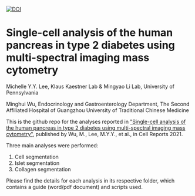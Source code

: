 [![DOI](https://zenodo.org/badge/doi/10.5281/zenodo.5557120.svg)](https://zenodo.org/badge/latestdoi/375136919)

# Single-cell analysis of the human pancreas in type 2 diabetes using multi-spectral imaging mass cytometry

Michelle Y.Y. Lee, Klaus Kaestner Lab & Mingyao Li Lab, University of Pennsylvania

Minghui Wu, Endocrinology and Gastroenterology Department, The Second Affiliated Hospital of Guangzhou University of Traditional Chinese Medicine

This is the github repo for the analyses reported in ["Single-cell analysis of the human pancreas in type 2 diabetes using multi-spectral imaging mass cytometry"](https://www.cell.com/cell-reports/fulltext/S2211-1247(21)01392-9), published by Wu, M., Lee, M.Y.Y., et al., in Cell Reports 2021.

Three main analyses were performed: 
1) Cell segmentation
2) Islet segmentation
3) Collagen segmentation 

Please find the details for each analysis in its respective folder, which contains a guide (word/pdf document) and scripts used. 

